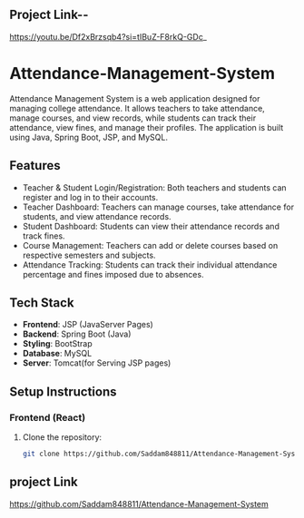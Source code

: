 ##  Project Link--
https://youtu.be/Df2xBrzsqb4?si=tIBuZ-F8rkQ-GDc_

# Attendance-Management-System

Attendance Management System is a web application designed for managing college attendance. It allows teachers to take attendance, manage courses, and view records, while students can track their attendance, view fines, and manage their profiles. The application is built using Java, Spring Boot, JSP, and MySQL.

## Features
- Teacher & Student Login/Registration: Both teachers and students can register and log in to their accounts.
- Teacher Dashboard: Teachers can manage courses, take attendance for students, and view attendance records.
- Student Dashboard: Students can view their attendance records and track fines.
- Course Management: Teachers can add or delete courses based on respective semesters and subjects.
- Attendance Tracking: Students can track their individual attendance percentage and fines imposed due to absences.

## Tech Stack
- **Frontend**: JSP (JavaServer Pages)
- **Backend**: Spring Boot (Java)
- **Styling**: BootStrap
- **Database**: MySQL
- **Server**: Tomcat(for Serving JSP pages)

## Setup Instructions

### Frontend (React)
1. Clone the repository:
   ```bash
   git clone https://github.com/Saddam848811/Attendance-Management-System.git

## project Link
https://github.com/Saddam848811/Attendance-Management-System
